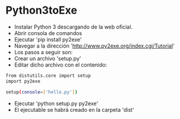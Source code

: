 # Python3toExe

- Instalar Python 3 descargando de la web oficial.
- Abrir consola de comandos
- Ejecutar 'pip install py2exe'
- Navegar a la dirección 'http://www.py2exe.org/index.cgi/Tutorial'
- Los pasos a seguir son:
- Crear un archivo 'setup.py'
- Editar dicho archivo con el contenido:
```sh
from distutils.core import setup
import py2exe

setup(console=['hello.py'])
```

- Ejecutar 'python setup.py py2exe'
- El ejecutable se habrá creado en la carpeta 'dist'
